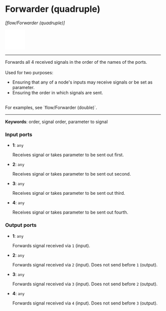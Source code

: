 # Forwarder (quadruple)

_[flow/Forwarder (quadruple)]_

![icon](</assets/icons/7341443a-8a0a-4a83-b302-effdb497c0f3.png>)

---

Forwards all 4 received signals in the order of the names of the ports.<br>
<br>
Used for two purposes:<br>
* Ensuring that any of a node's inputs may receive signals or be set as parameter.<br>
* Ensuring the order in which signals are sent.<br>
<br>
For examples, see `flow/Forwarder (double)`.<br>

---

__Keywords__: order, signal order, parameter to signal

### Input ports

* __1__: ` any `

    Receives signal or takes parameter to be sent out first.<br>


* __2__: ` any `

    Receives signal or takes parameter to be sent out second.<br>


* __3__: ` any `

    Receives signal or takes parameter to be sent out third.<br>


* __4__: ` any `

    Receives signal or takes parameter to be sent out fourth.<br>

### Output ports

* __1__: ` any `

    Forwards signal received via `1` (input).<br>


* __2__: ` any `

    Forwards signal received via `2` (input). Does not send before `1` (output).<br>


* __3__: ` any `

    Forwards signal received via `3` (input). Does not send before `2` (output).<br>


* __4__: ` any `

    Forwards signal received via `4` (input). Does not send before `3` (output).<br>


